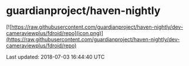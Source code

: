 
# guardianproject/haven-nightly

[![https://raw.githubusercontent.com/guardianproject/haven-nightly/dev-cameraviewplus/fdroid/repo](icon.png)](https://raw.githubusercontent.com/guardianproject/haven-nightly/dev-cameraviewplus/fdroid/repo)

Last updated: 2018-07-03 16:44:40 UTC